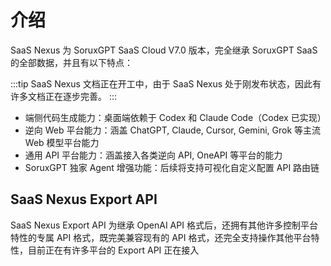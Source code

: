 # 介绍

SaaS Nexus 为 SoruxGPT SaaS Cloud V7.0 版本，完全继承 SoruxGPT SaaS 的全部数据，并且有以下特点：

:::tip
SaaS Nexus 文档正在开工中，由于 SaaS Nexus 处于刚发布状态，因此有许多文档正在逐步完善。
:::

- 端侧代码生成能力：桌面端依赖于 Codex 和 Claude Code（Codex 已实现）
- 逆向 Web 平台能力：涵盖 ChatGPT, Claude, Cursor, Gemini, Grok 等主流 Web 模型平台能力
- 通用 API 平台能力：涵盖接入各类逆向 API, OneAPI 等平台的能力
- SoruxGPT 独家 Agent 增强功能：后续将支持可视化自定义配置 API 路由链


## SaaS Nexus Export API

SaaS Nexus Export API 为继承 OpenAI API 格式后，还拥有其他许多控制平台特性的专属 API 格式，既完美兼容现有的 API 格式，还完全支持操作其他平台特性，目前正在有许多平台的 Export API 正在接入